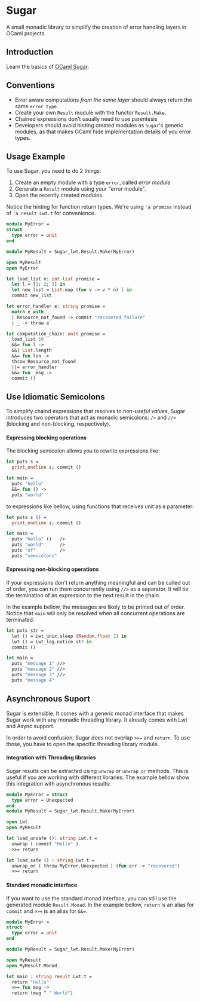 Sugar
==========

A small monadic library to simplify the creation of error handling layers in
OCaml projects.


Introduction
------------

Learn the basics of [OCaml Sugar](https://dl.dropboxusercontent.com/u/9364054/OCaml/OCaml_Sugar.pdf).


Conventions
-----------

- Error aware computations *from the same layer* should always return the same ```error type```.
- Create your own ```Result``` module with the functor  ```Result.Make```.
- Chained expressions don't usually need to use parentesis
- Developers should avoid hinting created modules as ```Sugar```'s generic modules,
as that makes OCaml hide implementation details of you error types.


Usage Example
-------------

To use Sugar, you need to do 2 things:

1. Create an empty module with a type ```error```, called *error module*
2. Generate a ```Result``` module using your "error module".
3. Open the recently created modules.

Notice the hinting for function return types. We're using ```'a promise```
instead of  ```'a result Lwt.t``` for convenience. 


```ocaml
module MyError =
struct
  type error = unit
end

module MyResult = Sugar_lwt.Result.Make(MyError)

open MyResult
open MyError

let load_list n: int list promise =
  let l = [1; 2; 3] in
  let new_list = List.map (fun v -> v * n) l in
  commit new_list

let error_handler e: string promise =
  match e with
  | Resource_not_found -> commit "recovered failure"
  | _ -> throw e

let computation_chain: unit promise =
  load_list 10
  &&= fun l ->
  &&| List.length
  &&= fun len ->
  throw Resource_not_found
  ||= error_handler
  &&= fun _msg ->
  commit ()
```


Use Idiomatic Semicolons
-------------------------

To simplify chaind expressions that resolves to *non-useful values*, Sugar
introduces two operators that act as monadic semicolons: ```/>``` and ```//>```
(blocking and non-blocking, respectively).

#### Expressing blocking operations

The blocking semicolon allows you to rewrite expressions like:

```ocaml
let puts s =
  print_endline s; commit ()

let main =
  puts "hello"
  &&= fun () ->
  puts "world"
```

to expressions like bellow, using functions that receives unit as a parameter:

```ocaml
let puts s () =
  print_endline s; commit ()

let main =
  puts "hello" ()   />
  puts "world"      />
  puts "of"         />
  puts "semicolons"
```

#### Expressing non-blocking operations

If your expressions don't return anything meaningful and can be called out of
order, you can run them concurrently using  ```//>``` as a separator. It will
tie the termination of an expression to the next result in the chain.

In the example bellow, the messages are likely to be printed out of order.
Notice that ```main``` will only be resolved when all concurrent operations
are terminated.

```ocaml
let puts str =
  lwt () = Lwt_unix.sleep (Random.float 2) in
  lwt () = Lwt_log.notice str in
  commit ()

let main =
  puts "message 1" //>
  puts "message 2" //>
  puts "message 3" //>
  puts "message 4"
```


Asynchronous Suport
--------------------

Sugar is extensible. It comes with a generic monad interface that makes Sugar
work with any monadic threading library. It already comes with Lwt and Async
support.

In order to avoid confusion, Sugar does not overlap ```>>=``` and ```return```.
To use those, you have to open the specific threading library module.

#### Integration with Threading libraries

Sugar results can be extracted using ```unwrap``` or ```unwrap_or``` methods.
This is useful if you are working with different libraries. The example bellow
show this integration with asynchronous results:

```ocaml
module MyError = struct
  type error = Unexpected
end
module MyResult = Sugar_lwt.Result.Make(MyError)

open Lwt
open MyResult

let load_unsafe (): string Lwt.t =
  unwrap ( commit "Hello" )
  >>= return

let load_safe () : string Lwt.t =
  unwrap_or ( throw MyError.Unexpected ) (fun err -> "recovered")
  >>= return
```

#### Standard monadic interface

If you want to use the standard monad interface, you can still use the generated
module ```Result.Monad```. In the example bellow, ```return``` is an alias
for ```commit``` and ```>>=``` is an alias for ```&&=```.


```ocaml
module MyError =
struct
  type error = unit
end

module MyResult = Sugar_lwt.Result.Make(MyError)

open MyResult
open MyResult.Monad

let main : string result Lwt.t =
  return "Hello"
  >>= fun msg ->
  return (msg ^ " World")
```
